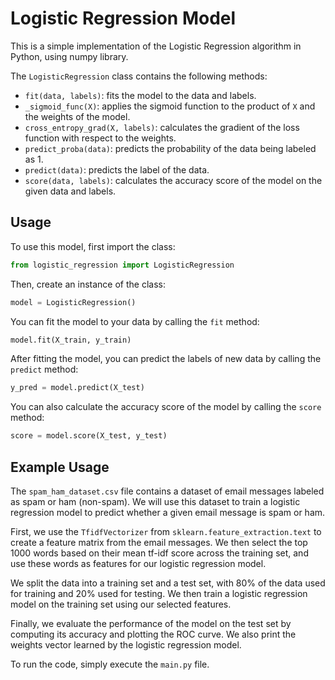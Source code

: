 # Logistic Regression Model

This is a simple implementation of the Logistic Regression algorithm in Python, using numpy library.

The `LogisticRegression` class contains the following methods:

- `fit(data, labels)`: fits the model to the data and labels.
- `_sigmoid_func(X)`: applies the sigmoid function to the product of `X` and the weights of the model.
- `cross_entropy_grad(X, labels)`: calculates the gradient of the loss function with respect to the weights.
- `predict_proba(data)`: predicts the probability of the data being labeled as 1.
- `predict(data)`: predicts the label of the data.
- `score(data, labels)`: calculates the accuracy score of the model on the given data and labels.

## Usage

To use this model, first import the class:

```python
from logistic_regression import LogisticRegression
```

Then, create an instance of the class:

```python
model = LogisticRegression()
```

You can fit the model to your data by calling the `fit` method:

```python
model.fit(X_train, y_train)
```

After fitting the model, you can predict the labels of new data by calling the `predict` method:

```python
y_pred = model.predict(X_test)
```

You can also calculate the accuracy score of the model by calling the `score` method:

```python
score = model.score(X_test, y_test)
```

## Example Usage

The `spam_ham_dataset.csv` file contains a dataset of email messages labeled as spam or ham (non-spam). We will use this dataset to train a logistic regression model to predict whether a given email message is spam or ham.

First, we use the `TfidfVectorizer` from `sklearn.feature_extraction.text` to create a feature matrix from the email messages. We then select the top 1000 words based on their mean tf-idf score across the training set, and use these words as features for our logistic regression model.

We split the data into a training set and a test set, with 80% of the data used for training and 20% used for testing. We then train a logistic regression model on the training set using our selected features.

Finally, we evaluate the performance of the model on the test set by computing its accuracy and plotting the ROC curve. We also print the weights vector learned by the logistic regression model.

To run the code, simply execute the `main.py` file.
